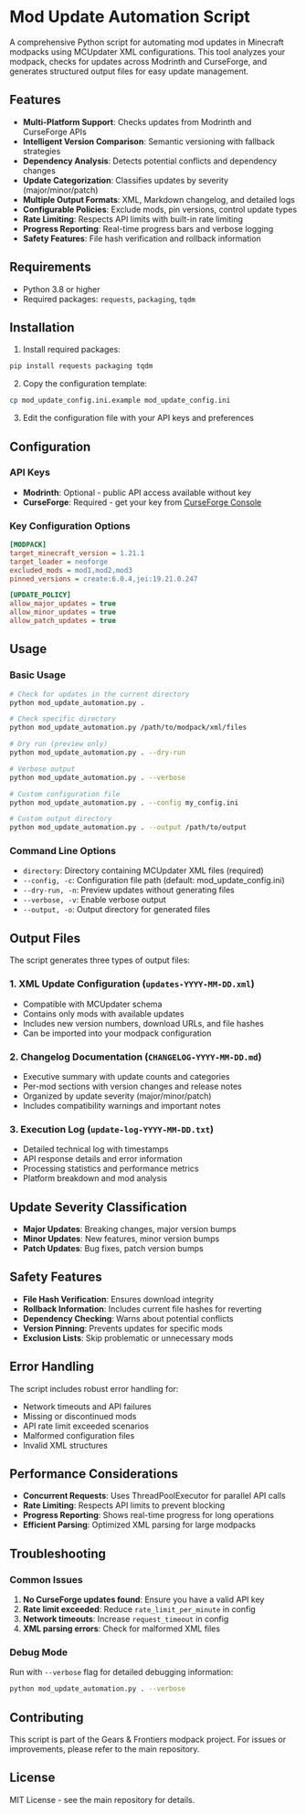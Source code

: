 # Mod Update Automation Script

A comprehensive Python script for automating mod updates in Minecraft modpacks using MCUpdater XML configurations. This tool analyzes your modpack, checks for updates across Modrinth and CurseForge, and generates structured output files for easy update management.

## Features

- **Multi-Platform Support**: Checks updates from Modrinth and CurseForge APIs
- **Intelligent Version Comparison**: Semantic versioning with fallback strategies
- **Dependency Analysis**: Detects potential conflicts and dependency changes
- **Update Categorization**: Classifies updates by severity (major/minor/patch)
- **Multiple Output Formats**: XML, Markdown changelog, and detailed logs
- **Configurable Policies**: Exclude mods, pin versions, control update types
- **Rate Limiting**: Respects API limits with built-in rate limiting
- **Progress Reporting**: Real-time progress bars and verbose logging
- **Safety Features**: File hash verification and rollback information

## Requirements

- Python 3.8 or higher
- Required packages: `requests`, `packaging`, `tqdm`

## Installation

1. Install required packages:
```bash
pip install requests packaging tqdm
```

2. Copy the configuration template:
```bash
cp mod_update_config.ini.example mod_update_config.ini
```

3. Edit the configuration file with your API keys and preferences

## Configuration

### API Keys

- **Modrinth**: Optional - public API access available without key
- **CurseForge**: Required - get your key from [CurseForge Console](https://console.curseforge.com/)

### Key Configuration Options

```ini
[MODPACK]
target_minecraft_version = 1.21.1
target_loader = neoforge
excluded_mods = mod1,mod2,mod3
pinned_versions = create:6.0.4,jei:19.21.0.247

[UPDATE_POLICY]
allow_major_updates = true
allow_minor_updates = true
allow_patch_updates = true
```

## Usage

### Basic Usage

```bash
# Check for updates in the current directory
python mod_update_automation.py .

# Check specific directory
python mod_update_automation.py /path/to/modpack/xml/files

# Dry run (preview only)
python mod_update_automation.py . --dry-run

# Verbose output
python mod_update_automation.py . --verbose

# Custom configuration file
python mod_update_automation.py . --config my_config.ini

# Custom output directory
python mod_update_automation.py . --output /path/to/output
```

### Command Line Options

- `directory`: Directory containing MCUpdater XML files (required)
- `--config, -c`: Configuration file path (default: mod_update_config.ini)
- `--dry-run, -n`: Preview updates without generating files
- `--verbose, -v`: Enable verbose output
- `--output, -o`: Output directory for generated files

## Output Files

The script generates three types of output files:

### 1. XML Update Configuration (`updates-YYYY-MM-DD.xml`)
- Compatible with MCUpdater schema
- Contains only mods with available updates
- Includes new version numbers, download URLs, and file hashes
- Can be imported into your modpack configuration

### 2. Changelog Documentation (`CHANGELOG-YYYY-MM-DD.md`)
- Executive summary with update counts and categories
- Per-mod sections with version changes and release notes
- Organized by update severity (major/minor/patch)
- Includes compatibility warnings and important notes

### 3. Execution Log (`update-log-YYYY-MM-DD.txt`)
- Detailed technical log with timestamps
- API response details and error information
- Processing statistics and performance metrics
- Platform breakdown and mod analysis

## Update Severity Classification

- **Major Updates**: Breaking changes, major version bumps
- **Minor Updates**: New features, minor version bumps
- **Patch Updates**: Bug fixes, patch version bumps

## Safety Features

- **File Hash Verification**: Ensures download integrity
- **Rollback Information**: Includes current file hashes for reverting
- **Dependency Checking**: Warns about potential conflicts
- **Version Pinning**: Prevents updates for specific mods
- **Exclusion Lists**: Skip problematic or unnecessary mods

## Error Handling

The script includes robust error handling for:
- Network timeouts and API failures
- Missing or discontinued mods
- API rate limit exceeded scenarios
- Malformed configuration files
- Invalid XML structures

## Performance Considerations

- **Concurrent Requests**: Uses ThreadPoolExecutor for parallel API calls
- **Rate Limiting**: Respects API limits to prevent blocking
- **Progress Reporting**: Shows real-time progress for long operations
- **Efficient Parsing**: Optimized XML parsing for large modpacks

## Troubleshooting

### Common Issues

1. **No CurseForge updates found**: Ensure you have a valid API key
2. **Rate limit exceeded**: Reduce `rate_limit_per_minute` in config
3. **Network timeouts**: Increase `request_timeout` in config
4. **XML parsing errors**: Check for malformed XML files

### Debug Mode

Run with `--verbose` flag for detailed debugging information:
```bash
python mod_update_automation.py . --verbose
```

## Contributing

This script is part of the Gears & Frontiers modpack project. For issues or improvements, please refer to the main repository.

## License

MIT License - see the main repository for details.
